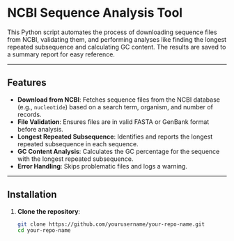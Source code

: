 # NCBI Sequence Analysis Tool

This Python script automates the process of downloading sequence files from NCBI, validating them, and performing analyses like finding the longest repeated subsequence and calculating GC content. The results are saved to a summary report for easy reference.

---

## Features
- **Download from NCBI**: Fetches sequence files from the NCBI database (e.g., `nucleotide`) based on a search term, organism, and number of records.
- **File Validation**: Ensures files are in valid FASTA or GenBank format before analysis.
- **Longest Repeated Subsequence**: Identifies and reports the longest repeated subsequence in each sequence.
- **GC Content Analysis**: Calculates the GC percentage for the sequence with the longest repeated subsequence.
- **Error Handling**: Skips problematic files and logs a warning.

---

## Installation
1. **Clone the repository**:
   ```bash
   git clone https://github.com/yourusername/your-repo-name.git
   cd your-repo-name
